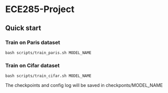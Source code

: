 # ECE285-Project

## Quick start
### Train on Paris dataset
```
bash scripts/train_paris.sh MODEL_NAME
```

### Train on Cifar dataset

```
bash scripts/train_cifar.sh MODEL_NAME
```

The checkpoints and config log will be saved in checkponts/MODEL_NAME